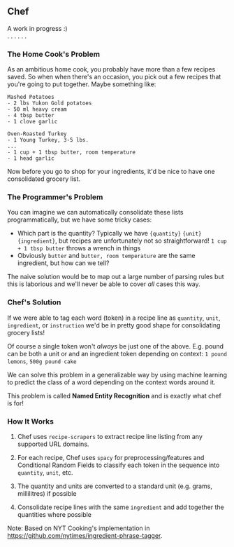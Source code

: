 Chef
----------

A work in progress :)  
. . . . . .

### The Home Cook's Problem

As an ambitious home cook, you probably have more than a few recipes saved. 
So when when there's an occasion, you pick out a few recipes that you're going to put together. 
Maybe something like:

```
Mashed Potatoes
- 2 lbs Yukon Gold potatoes
- 50 ml heavy cream
- 4 tbsp butter
- 1 clove garlic
```

```
Oven-Roasted Turkey
- 1 Young Turkey, 3-5 lbs.
...
- 1 cup + 1 tbsp butter, room temperature
- 1 head garlic
```

Now before you go to shop for your ingredients, it'd be nice to have one consolidated grocery list.

### The Programmer's Problem

You can imagine we can automatically consolidate these lists programmatically, but we have some tricky cases:

- Which part is the quantity? Typically we have `{quantity}` `{unit}` `{ingredient}`, but recipes are unfortunately not
so straightforward! `1 cup + 1 tbsp butter` throws a wrench in things
- Obviously `butter` and `butter, room temperature` are the same ingredient, but how can we tell? 

The naive solution would be to map out a large number of parsing rules but 
this is laborious and we'll never be able to cover _all_ cases this way.

### Chef's Solution

If we were able to tag each word (token) in a recipe line as `quantity`, `unit`, `ingredient`, or `instruction` we'd 
be in pretty good shape for consolidating grocery lists!

Of course a single token won't _always_ be just one of the above. 
E.g. pound can be both a unit or and an ingredient token depending on context: `1 pound lemons`, `500g pound cake`

We can solve this problem in a generalizable way by using machine learning to predict the class of a word depending on
the context words around it.

This problem is called **Named Entity Recognition** and is exactly what chef is for!

### How It Works

1. Chef uses `recipe-scrapers` to extract recipe line listing from any supported URL domains.

2. For each recipe, Chef uses `spacy` for preprocessing/features and Conditional Random Fields to classify each token
in the sequence into `quantity`, `unit`, etc.

3. The quantity and units are converted to a standard unit (e.g. grams, millilitres) if possible

4. Consolidate recipe lines with the same `ingredient` and add together the quantities where possible

Note: Based on NYT Cooking's implementation in https://github.com/nytimes/ingredient-phrase-tagger.